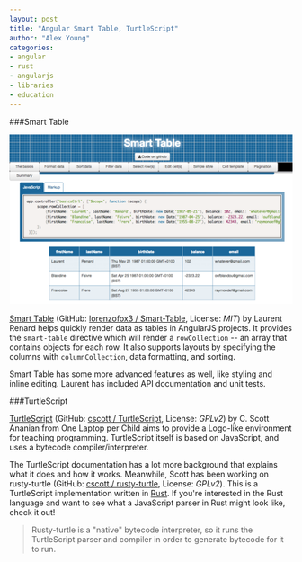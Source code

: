 ```yaml
---
layout: post
title: "Angular Smart Table, TurtleScript"
author: "Alex Young"
categories: 
- angular
- rust
- angularjs
- libraries
- education
---
```


###Smart Table

![Smart Table](/images/posts/smarttable.png)

[Smart Table](http://lorenzofox3.github.io/smart-table-website/) (GitHub: [lorenzofox3 / Smart-Table](https://github.com/lorenzofox3/Smart-Table), License: _MIT_) by Laurent Renard helps quickly render data as tables in AngularJS projects.  It provides the `smart-table` directive which will render a `rowCollection` -- an array that contains objects for each row.  It also supports layouts by specifying the columns with `columnCollection`, data formatting, and sorting.

Smart Table has some more advanced features as well, like styling and inline editing.  Laurent has included API documentation and unit tests.

###TurtleScript

[TurtleScript](http://cscott.net/Projects/TurtleScript/) (GitHub: [cscott / TurtleScript](https://github.com/cscott/turtlescript), License: _GPLv2_) by C. Scott Ananian from One Laptop per Child aims to provide a Logo-like environment for teaching programming.  TurtleScript itself is based on JavaScript, and uses a bytecode compiler/interpreter.

The TurtleScript documentation has a lot more background that explains what it does and how it works.  Meanwhile, Scott has been working on rusty-turtle (GitHub: [cscott / rusty-turtle](https://github.com/cscott/rusty-turtle), License: _GPLv2_).  This is a TurtleScript implementation written in [Rust](http://www.rust-lang.org/).  If you're interested in the Rust language and want to see what a JavaScript parser in Rust might look like, check it out!

> Rusty-turtle is a "native" bytecode interpreter, so it runs the TurtleScript parser and compiler in order to generate bytecode for it to run.

